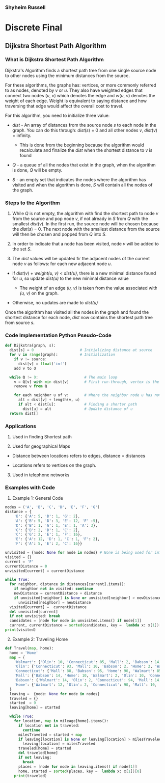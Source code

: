 ### Shyheim Russell

# Discrete Final

## Dijkstra Shortest Path Algorithm

### What is Dijkstra Shortest Path Algorithm

 Dijkstra's Algorithm finds a shortest path tree from one single source node to other nodes using the minimum distances from the source.

 For these algorithms, the graphs has: vertices, or more commonly referred to as nodes, denoted by *v* or *u*. They also have weighted edges that connect two nodes (*u*, *v*) which denotes the edge and *w*(*u*, *v*) denotes the weight of each edge. Weight is equivalent to saying distance and how traversing that edge would affect the overall cost to travel.

 For this algorithm, you need to initialize three value:

* *dist* - An array of distances from the source node *s* to each node in the graph. You can do this through: *dist*(*s*) = 0 and all other nodes *v*, *dist*(*v*) = infinity.

  * This is done from the beginning because the algorithm would recalculate and finalize the *dist* when the shortest distance to *v* is found

* *Q* - a queue of all the nodes that exist in the graph, when the algorithm is done, *Q* will be empty.

* *S* - an empty set that indicates the nodes where the algorithm has visited and when the algorithm is done, *S* will contain all the nodes of the graph.


### Steps to the Algorithm

1. While *Q* is not empty, the algorithm with find the shortest path to node *v* from the source and pop node *v*, if not already in *S*  from *Q* with the smallest *dist*(*v*). In the first run, the source node will be chosen because the *dist*(*s*) = 0. The next node with the smallest distance from the source will then be chosen and popped from *Q* into *S*.

2. In order to indicate that a node has been visited, node *v* will be added to the set *S*.

3. The *dist* values will be updated fir the adjacent nodes of the current node *v* as follows: for each new adjacent node *u*.

  * if *dist*(*v*) + *weight(u, v)* < *dist(u)*, there is a new minimal distance found for *u*, so update *dist(u)* to the new minimal distance value

    * The weight of an edge *(u, v)* is taken from the value associated with *(u, v)* on the graph.

  * Otherwise, no updates are made to *dist(u)*

Once the algorithm has visited all the nodes in the graph and found the shortest distance for each node, *dist* now contains the shortest path tree from source *s*.

### Code Implementation Python Pseudo-Code

``` python
def Dijkstra(graph, s):
  dist[s] = 0                     # Initializing distance at source
  for v in range(graph):          # Initialization
    if v != source:
      dist[v] = float('inf')
    add v to Q

  while Q != 0:                     # The main loop
    v = Q[v] with min dist[v]       # First run-through, vertex is the source node
    remove v from Q

    for each neighbor u of v:       # Where the neighbor node u has not been removed from Q.
      alt = dist[v] + length(v, u)
      if alt < dist[u]:             # Finding a shorter path
        dist[u] = alt               # Update distance of u
  return dist[]
```

### Applications

1. Used in finding Shortest path

2. Used for geographical Maps

  * Distance between locations refers to edges, distance = distances

  * Locations refers to vertices on the graph.

3. Used in telephone networks

### Examples with Code
1. Example 1: General Code

``` python
nodes = ('A', 'B', 'C', 'D', 'E', 'F', 'G')
distance = {
    'B': {'A': 5, 'D': 1, 'G': 2},
    'A': {'B': 5, 'D': 3, 'E': 12, 'F' :5},
    'D': {'B': 1, 'G': 1, 'E': 1, 'A': 3},
    'G': {'B': 2, 'D': 1, 'C': 2},
    'C': {'G': 2, 'E': 1, 'F': 16},
    'E': {'A': 12, 'D': 1, 'C': 1, 'F': 2},
    'F': {'A': 5, 'E': 2, 'C': 16}}

unvisited = {node: None for node in nodes} # None is being used for inf
visited = {}
current = 'F'
currentDistance = 0
unvisited[current] = currentDistance

while True:
  for neighbor, distance in distances[current].items():
    if neighbor not in visited: continue
    newDistance = currentDistance + distance
    if unvisited[neighbor] is None or unvisited[neighbor] > newDistance:
      unvisited[neighbor] = newDistance
  visited[current] =  currentDistance
  del unvisited[current]
  if not unvisited: break
  candidates = [node for node in unvisited.items() if node[1]]
  current, currentDistance = sorted(candidates, key =  lambda x: x[1])[0]
print(visited)
```

2. Example 2: Traveling Home
``` python
def Travel(map, home):
  home = 'Home'
  map = {
    'Walmart': {'Olin': 10, 'Connecticut': 85, 'Mall': 2, 'Babson': 14, 'Home': 12}
    'Olin': {'Connecticut': 93, 'Mall': 10, 'Babson': 2, 'Home': 2, 'Walmart': 10}
    'Connecticut': {'Mall': 88, 'Babson': 95, 'Home': 90, 'Walmart': 85, 'Olin': 93}
    'Mall': {'Babson': 14, 'Home': 10, 'Walmart': 2, 'Olin': 10, 'Connecticut': 88}
    'Babson': {'Walmart': 14, 'Olin': 2, 'Connecticut': 94, 'Mall': 14, 'Home': 4}
    'Home': {'Walmart': 12, 'Olin': 2, 'Connecticut': 90, 'Mall': 10, 'Babson': 4}
  }
  leaving =  {node: None for node in nodes}
  traveled = {}
  started  = 0
  leaving[home] = started

  while True:
    for location, map in mileage[home].items():
      if location not in traveled:
        continue
      milesTraveled = started + map
      if leaving[location] is None or leaving[location] > milesTraveled:
        leaving[location] = milesTraveled
      traveled[home] = started
      del traveled[home]
      if not leaving:
        break
      places = [node for node in leaving.items() if node[1]]
      home, started = sorted(places, key =  lambda x: x[1])[0]
    print(traveled)
